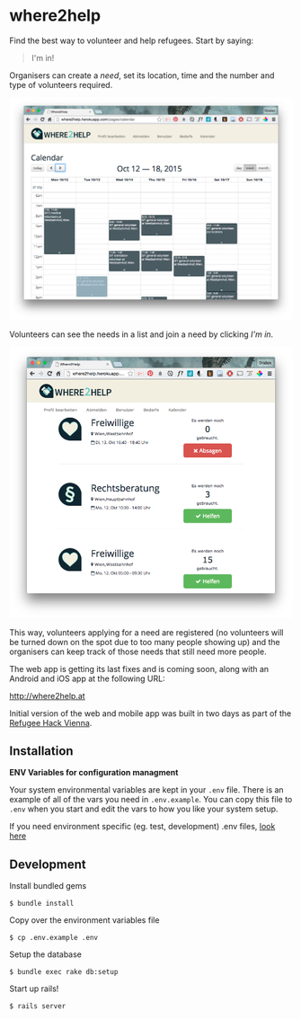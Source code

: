 # where2help

Find the best way to volunteer and help refugees. Start by saying:

> I'm in!

Organisers can create a *need*, set its location, time and the number and type
of volunteers required.

![need calendar](docs/img/needs_calendar.png)

Volunteers can see the needs in a list and join a need by clicking *I'm in*.

![need calendar](docs/img/user_web.png)

This way, volunteers applying for a need are registered (no volunteers will be
turned down on the spot due to too many people showing up) and the
organisers can keep track of those needs that still need more people.

The web app is getting its last fixes and is coming soon, along with an Android
and iOS app at the following URL:

<http://where2help.at>

Initial version of the web and mobile app was built in two days as part of the
[Refugee Hack Vienna](http://www.hackathon.wien/).

## Installation

__ENV Variables for configuration managment__

Your system environmental variables are kept in your `.env` file. There is an example of all of the vars you need in `.env.example`. You can copy this file to `.env` when you start and edit the vars to how you like your system setup.

If you need environment specific (eg. test, development) .env files, [look here](https://github.com/bkeepers/dotenv#multiple-rails-environments)

## Development

Install bundled gems

    $ bundle install

Copy over the environment variables file

    $ cp .env.example .env

Setup the database

    $ bundle exec rake db:setup

Start up rails!

    $ rails server

